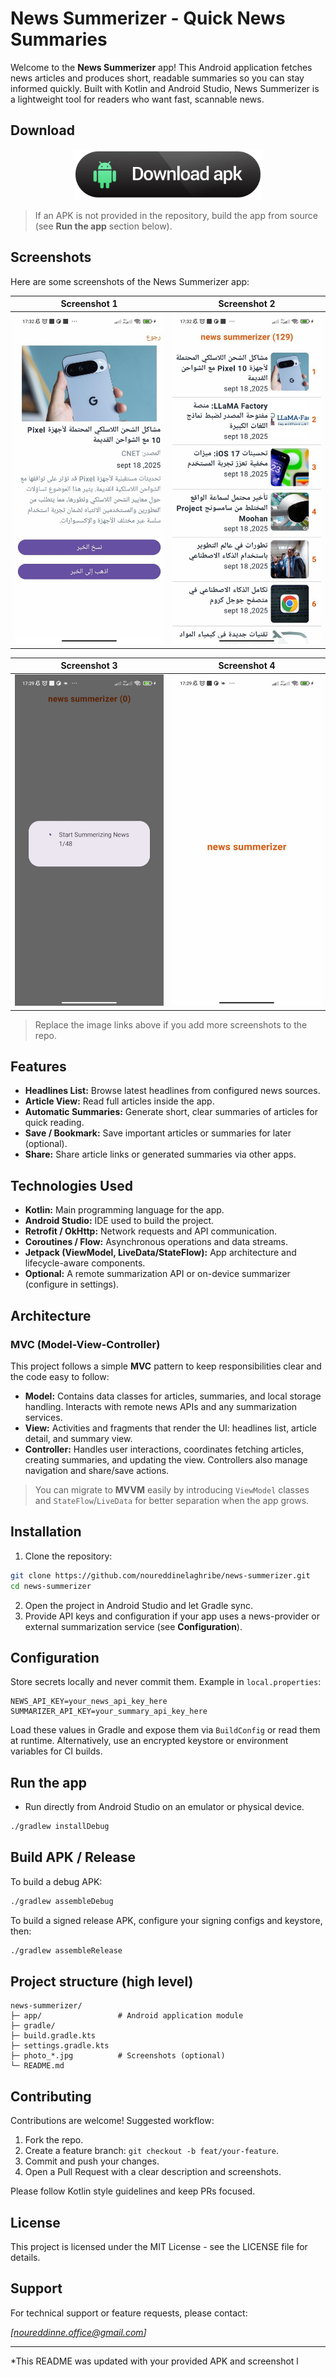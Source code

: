 # News Summerizer - Quick News Summaries

Welcome to the **News Summerizer** app! This Android application fetches news articles and produces short, readable summaries so you can stay informed quickly. Built with Kotlin and Android Studio, News Summerizer is a lightweight tool for readers who want fast, scannable news.

## Download

<p align="center">
    <a href="https://raw.githubusercontent.com/noureddinelaghribe/news-summerizer/refs/heads/master/app.apk">
        <img src="https://raw.githubusercontent.com/noureddinelaghribe/WriteFlow/refs/heads/main/download_apk.png" alt="Download APK" height="80">
    </a>
</p>

> If an APK is not provided in the repository, build the app from source (see **Run the app** section below).

## Screenshots

Here are some screenshots of the News Summerizer app:

| Screenshot 1                                                                                                        | Screenshot 2                                                                                                        |
| ------------------------------------------------------------------------------------------------------------------- | ------------------------------------------------------------------------------------------------------------------- |
| ![Screenshot 1](https://raw.githubusercontent.com/noureddinelaghribe/news-summerizer/refs/heads/master/photo_1.jpg) | ![Screenshot 2](https://raw.githubusercontent.com/noureddinelaghribe/news-summerizer/refs/heads/master/photo_2.jpg) |

| Screenshot 3                                                                                                        | Screenshot 4                                                                                                        |
| ------------------------------------------------------------------------------------------------------------------- | ------------------------------------------------------------------------------------------------------------------- |
| ![Screenshot 3](https://raw.githubusercontent.com/noureddinelaghribe/news-summerizer/refs/heads/master/photo_3.jpg) | ![Screenshot 4](https://raw.githubusercontent.com/noureddinelaghribe/news-summerizer/refs/heads/master/photo_4.jpg) |

> Replace the image links above if you add more screenshots to the repo.

## Features

* **Headlines List:** Browse latest headlines from configured news sources.
* **Article View:** Read full articles inside the app.
* **Automatic Summaries:** Generate short, clear summaries of articles for quick reading.
* **Save / Bookmark:** Save important articles or summaries for later (optional).
* **Share:** Share article links or generated summaries via other apps.

## Technologies Used

* **Kotlin:** Main programming language for the app.
* **Android Studio:** IDE used to build the project.
* **Retrofit / OkHttp:** Network requests and API communication.
* **Coroutines / Flow:** Asynchronous operations and data streams.
* **Jetpack (ViewModel, LiveData/StateFlow):** App architecture and lifecycle-aware components.
* **Optional:** A remote summarization API or on-device summarizer (configure in settings).

## Architecture

### MVC (Model-View-Controller)

This project follows a simple **MVC** pattern to keep responsibilities clear and the code easy to follow:

* **Model:** Contains data classes for articles, summaries, and local storage handling. Interacts with remote news APIs and any summarization services.
* **View:** Activities and fragments that render the UI: headlines list, article detail, and summary view.
* **Controller:** Handles user interactions, coordinates fetching articles, creating summaries, and updating the view. Controllers also manage navigation and share/save actions.

> You can migrate to **MVVM** easily by introducing `ViewModel` classes and `StateFlow`/`LiveData` for better separation when the app grows.

## Installation

1. Clone the repository:

```bash
git clone https://github.com/noureddinelaghribe/news-summerizer.git
cd news-summerizer
```

2. Open the project in Android Studio and let Gradle sync.
3. Provide API keys and configuration if your app uses a news-provider or external summarization service (see **Configuration**).

## Configuration

Store secrets locally and never commit them. Example in `local.properties`:

```
NEWS_API_KEY=your_news_api_key_here
SUMMARIZER_API_KEY=your_summary_api_key_here
```

Load these values in Gradle and expose them via `BuildConfig` or read them at runtime. Alternatively, use an encrypted keystore or environment variables for CI builds.

## Run the app

* Run directly from Android Studio on an emulator or physical device.

```bash
./gradlew installDebug
```

## Build APK / Release

To build a debug APK:

```bash
./gradlew assembleDebug
```

To build a signed release APK, configure your signing configs and keystore, then:

```bash
./gradlew assembleRelease
```

## Project structure (high level)

```
news-summerizer/
├─ app/                 # Android application module
├─ gradle/
├─ build.gradle.kts
├─ settings.gradle.kts
├─ photo_*.jpg          # Screenshots (optional)
└─ README.md
```

## Contributing

Contributions are welcome! Suggested workflow:

1. Fork the repo.
2. Create a feature branch: `git checkout -b feat/your-feature`.
3. Commit and push your changes.
4. Open a Pull Request with a clear description and screenshots.

Please follow Kotlin style guidelines and keep PRs focused.

## License

This project is licensed under the MIT License - see the LICENSE file for details.

## Support

For technical support or feature requests, please contact:

*\[[noureddinne.office@gmail.com](mailto:noureddinne.office@gmail.com)]*

---

\*This README was updated with your provided APK and screenshot l
